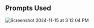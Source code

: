 ## Prompts Used 

![Screenshot 2024-11-15 at 3 12 04 PM](https://github.com/user-attachments/assets/9911d695-a8c1-47af-8d70-296fddf6630f)
